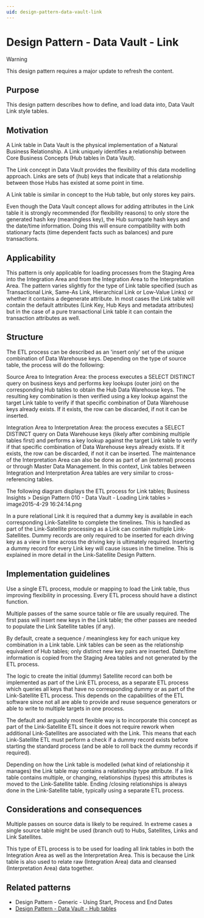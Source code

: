 ```yaml
---
uid: design-pattern-data-vault-link
---
```


# Design Pattern - Data Vault - Link

> [!WARNING]
> This design pattern requires a major update to refresh the content.

## Purpose

This design pattern describes how to define, and load data into, Data Vault Link style tables.

## Motivation

A Link table in Data Vault is the physical implementation of a Natural Business Relationship. A Link uniquely identifies a relationship between Core Business Concepts (Hub tables in Data Vault).

The Link concept in Data Vault provides the flexibility of this data modelling approach. Links are sets of (hub) keys that indicate that a relationship between those Hubs has existed at some point in time.

A Link table is similar in concept to the Hub table, but only stores key pairs.

Even though the Data Vault concept allows for adding attributes in the Link table it is strongly recommended (for flexibility reasons) to only store the generated hash key (meaningless key), the Hub surrogate hash keys and the date/time information. Doing this will ensure compatibility with both stationary facts (time dependent facts such as balances) and pure transactions.

## Applicability

This pattern is only applicable for loading processes from the Staging Area into the Integration Area and from the Integration Area to the Interpretation Area. The pattern varies slightly for the type of Link table specified (such as Transactional Link, Same-As Link, Hierarchical Link or Low-Value Links) or whether it contains a degenerate attribute. In most cases the Link table will contain the default attributes (Link Key, Hub Keys and metadata attributes) but in the case of a pure transactional Link table it can contain the transaction attributes as well.

## Structure

The ETL process can be described as an 'insert only' set of the unique combination of Data Warehouse keys. Depending on the type of source table, the process will do the following:

Source Area to Integration Area: the process executes a SELECT DISTINCT query on business keys and performs key lookups (outer join) on the corresponding Hub tables to obtain the Hub Data Warehouse keys. The resulting key combination is then verified using a key lookup against the target Link table to verify if that specific combination of Data Warehouse keys already exists. If it exists, the row can be discarded, if not it can be inserted.

Integration Area to Interpretation Area: the process executes a SELECT DISTINCT query on Data Warehouse keys (likely after combining multiple tables first) and performs a key lookup against the target Link table to verify if that specific combination of Data Warehouse keys already exists. If it exists, the row can be discarded, if not it can be inserted.
The maintenance of the Interpretation Area can also be done as part of an (external) process or through Master Data Management. In this context, Link tables between Integration and Interpretation Area tables are very similar to cross-referencing tables.

The following diagram displays the ETL process for Link tables;
Business Insights > Design Pattern 010 - Data Vault - Loading Link tables > image2015-4-29 16:24:14.png

In a pure relational Link it is required that a dummy key is available in each corresponding Link-Satellite to complete the timelines. This is handled as part of the Link-Satellite processing as a Link can contain multiple Link-Satellites. Dummy records are only required to be inserted for each driving key as a view in time across the driving key is ultimately required. Inserting a dummy record for every Link key will cause issues in the timeline. This is explained in more detail in the Link-Satellite Design Pattern.

## Implementation guidelines

Use a single ETL process, module or mapping to load the Link table, thus improving flexibility in processing. Every ETL process should have a distinct function.

Multiple passes of the same source table or file are usually required. The first pass will insert new keys in the Link table; the other passes are needed to populate the Link Satellite tables (if any).

By default, create a sequence / meaningless key for each unique key combination in a Link table.
Link tables can be seen as the relationship equivalent of Hub tables; only distinct new key pairs are inserted.
Date/time information is copied from the Staging Area tables and not generated by the ETL process.

The logic to create the initial (dummy) Satellite record can both be implemented as part of the Link ETL process, as a separate ETL process which queries all keys that have no corresponding dummy or as part of the Link-Satellite ETL process. This depends on the capabilities of the ETL software since not all are able to provide and reuse sequence generators or able to write to multiple targets in one process. 

The default and arguably most flexible way is to incorporate this concept as part of the Link-Satellite ETL since it does not require rework when additional Link-Satellites are associated with the Link. This means that each Link-Satellite ETL must perform a check if a dummy record exists before starting the standard process (and be able to roll back the dummy records if required).

Depending on how the Link table is modelled (what kind of relationship it manages) the Link table may contains a relationship type attribute. If a link table contains multiple, or changing, relationships (types) this attributes is moved to the Link-Satellite table.
Ending /closing relationships is always done in the Link-Satellite table, typically using a separate ETL process.

## Considerations and consequences

Multiple passes on source data is likely to be required. In extreme cases a single source table might be used (branch out) to Hubs, Satellites, Links and Link Satellites.

This type of ETL process is to be used for loading all link tables in both the Integration Area as well as the Interpretation Area. This is because the Link table is also used to relate raw (Integration Area) data and cleansed (Interpretation Area) data together.

## Related patterns

* Design Pattern - Generic - Using Start, Process and End Dates
* [Design Pattern - Data Vault - Hub tables](xref:design-pattern-data-vault-hub)
